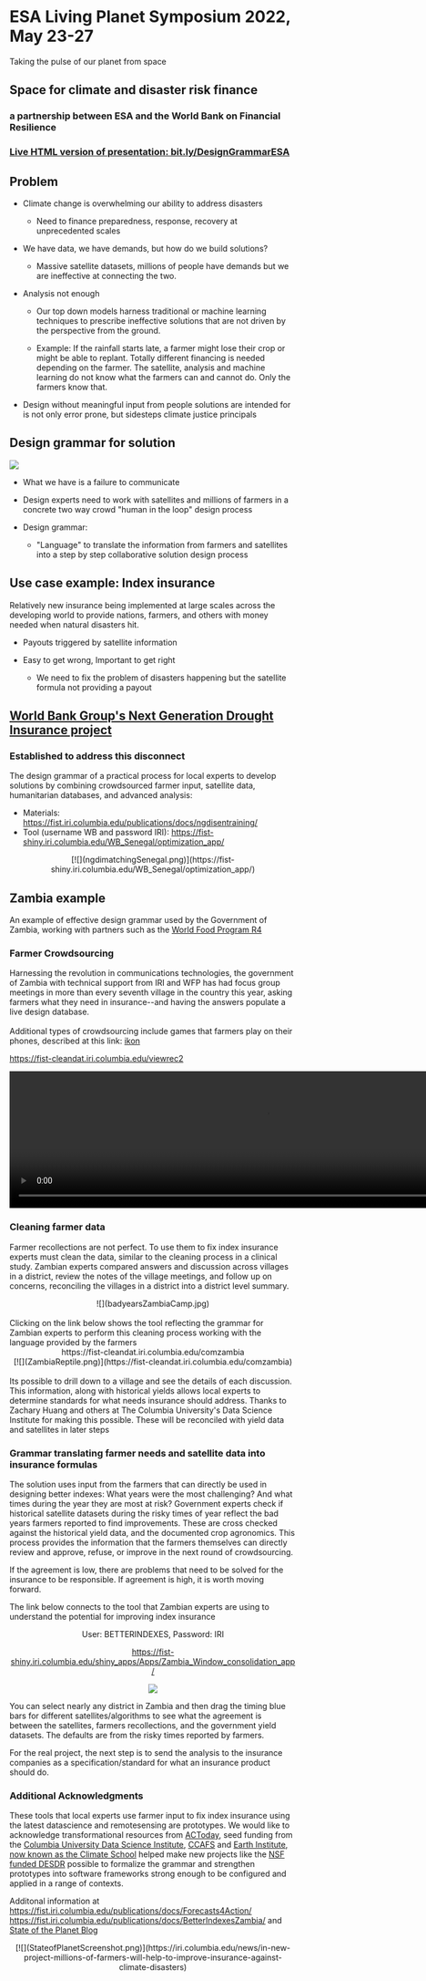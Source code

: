 # ESA Living Planet Symposium 2022, May 23-27
Taking the pulse of our planet from space

## Space for climate and disaster risk finance 
### a partnership between ESA and the World Bank on Financial Resilience

### [Live HTML version of presentation: bit.ly/DesignGrammarESA](bit.ly/DesignGrammarESA)

## Problem

* Climate change is overwhelming our ability to address disasters
  + Need to finance preparedness, response, recovery at unprecedented scales

* We have data, we have demands, but how do we build solutions?
  + Massive satellite datasets, millions of people have demands but we are ineffective at connecting the two.

* Analysis not enough
  + Our top down models harness traditional or machine learning techniques to prescribe ineffective solutions that are not driven by the perspective from the ground.

  + Example: If the rainfall starts late, a farmer might lose their crop or might be able to replant.  Totally different financing is needed depending on the farmer.  The satellite, analysis and machine learning do not know what the farmers can and cannot do.  Only the farmers know that.
  
* Design without meaningful input from people solutions are intended for is not only error prone, but sidesteps climate justice principals

## Design grammar for solution

![](Coming2consensus.gif)


* What we have is a failure to communicate

* Design experts need to work with satellites and millions of farmers in a concrete two way crowd "human in the loop" design process

* Design grammar: 
  + "Language" to translate the information from farmers and satellites into a step by step collaborative solution design process

## Use case example: Index insurance
Relatively new insurance being implemented at large scales across the developing world to provide nations, farmers, and others with money needed when natural disasters hit.

* Payouts triggered by satellite information

* Easy to get wrong, Important to get right
  + We need to fix the problem of disasters happening but the satellite formula not providing a payout

##  [World Bank Group's Next Generation Drought Insurance project](https://iri.columbia.edu/news/improving-risk-indicators-introducing-the-next-generation-drought-index-project/) 

### Established to address this disconnect

The design grammar of a practical process for local experts to develop solutions by combining crowdsourced farmer input, satellite data, humanitarian databases, and advanced analysis: 
* Materials: https://fist.iri.columbia.edu/publications/docs/ngdisentraining/ 
* Tool (username WB and password IRI): https://fist-shiny.iri.columbia.edu/WB_Senegal/optimization_app/ 

<center>
[![](ngdimatchingSenegal.png)](https://fist-shiny.iri.columbia.edu/WB_Senegal/optimization_app/)
</center>

## Zambia example

An example of effective design grammar used by the Government of Zambia, working with partners such as the [World Food Program R4](https://www.wfp.org/r4-rural-resilience-initiative)

### Farmer Crowdsourcing 
Harnessing the revolution in communications technologies, the government of Zambia with technical support from IRI and WFP has had focus group meetings in more than every seventh village in the country this year, asking farmers what they need in insurance--and having the answers populate a live design database.  
<br>
Additional types of crowdsourcing include games that farmers play on their phones, described at this link: [ikon](https://iri.columbia.edu/news/crowdsourcing-insurance/)

https://fist-cleandat.iri.columbia.edu/viewrec2

<video width="900" height="240"  controls>
  <source src="MassiveZambiaCrowdsource.mp4" type="video/mp4">
</video>



### Cleaning farmer data

Farmer recollections are not perfect.  To use them to fix index insurance experts must clean the data, similar to the cleaning process in a clinical study.  Zambian experts compared answers and discussion across villages in a district, review the notes of the village meetings, and follow up on concerns, reconciling the villages in a district into a district level summary.

<center>
![](badyearsZambiaCamp.jpg)
</center>

<br>
Clicking on the link below shows the tool reflecting the grammar for Zambian experts to perform this cleaning process working with the language provided by the farmers
<br>
<center>
https://fist-cleandat.iri.columbia.edu/comzambia
<br>
[![](ZambiaReptile.png)](https://fist-cleandat.iri.columbia.edu/comzambia)

</center>
<br>
Its possible to drill down to a village and see the details of each discussion.  This information, along with historical yields allows local experts to determine standards for what needs insurance should address. Thanks to Zachary Huang and others at The  Columbia University's Data Science Institute for making this possible. 
These will be reconciled with yield data and satellites in later steps

### Grammar translating farmer needs and satellite data into insurance formulas 
The solution uses input from the farmers that can directly be used in designing better indexes: What years were the most challenging? And what times during the year they are most at risk?  Government experts check if historical satellite datasets during the risky times of year reflect the bad years farmers reported to find improvements.  These are cross checked against the historical yield data, and the documented crop agronomics.  This process provides the information that the farmers themselves can directly review and approve, refuse, or improve in the next round of crowdsourcing. 
 
If the agreement is low, there are problems that need to be solved for the insurance to be responsible.  If agreement is high, it is worth moving forward. 
 
The link below connects to the tool that Zambian experts are using to understand the potential for improving index insurance

<center>
User: BETTERINDEXES, Password: IRI
 
https://fist-shiny.iri.columbia.edu/shiny_apps/Apps/Zambia_Window_consolidation_app/
<br>

[![](ZambiaConsolidationExample.png)](https://fist-shiny.iri.columbia.edu/shiny_apps/Apps/Zambia_Window_consolidation_app/)


</center>

You can select nearly  any district in Zambia and then drag the timing blue bars for different satellites/algorithms to see what the agreement is between the satellites, farmers recollections, and the government yield datasets.  The defaults are from the risky times reported by farmers.
 
For the real project, the next step is to send the analysis to the insurance companies as a specification/standard for what an insurance product should do. 

### Additional Acknowledgments 

These tools that local experts use farmer input to fix index insurance using the latest datascience and remotesensing are prototypes. We would like to acknowledge transformational resources from  [ACToday](https://iri.columbia.edu/news/2021-actoday-highlight-helping-provide-insurance-to-a-million-smallholder-farmers/),  seed funding from the [Columbia University Data Science Institute](https://datascience.columbia.edu/), [CCAFS](https://ccafs.cgiar.org/) and [Earth Institute, now known as the Climate School](https://www.climate.columbia.edu/) helped make new projects like the [NSF funded DESDR](https://www.nsf.gov/awardsearch/showAward?AWD_ID=2103794&HistoricalAwards=false) possible to formalize the grammar and strengthen  prototypes into software frameworks strong enough to be configured and applied in a range of contexts.  

Additonal information at https://fist.iri.columbia.edu/publications/docs/Forecasts4Action/
https://fist.iri.columbia.edu/publications/docs/BetterIndexesZambia/ and 
 [State of the Planet Blog](https://iri.columbia.edu/news/in-new-project-millions-of-farmers-will-help-to-improve-insurance-against-climate-disasters) 

<center>
[![](StateofPlanetScreenshot.png)](https://iri.columbia.edu/news/in-new-project-millions-of-farmers-will-help-to-improve-insurance-against-climate-disasters)
</center>

